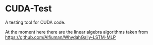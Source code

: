 # CUDA-Test
A testing tool for CUDA code.

At the moment here there are the linear algebra algorithms taken from https://github.com/Alfiuman/WhydahGally-LSTM-MLP

